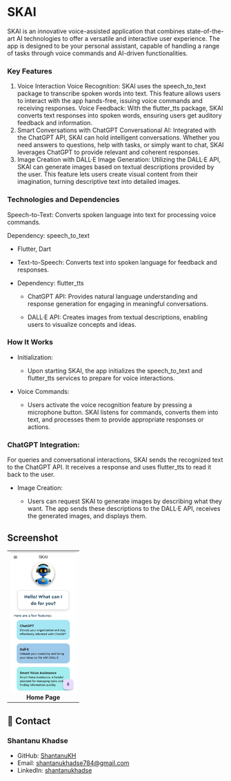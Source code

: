 # SKAI
SKAI is an innovative voice-assisted application that combines state-of-the-art AI technologies to offer a versatile and interactive user experience. The app is designed to be your personal assistant, capable of handling a range of tasks through voice commands and AI-driven functionalities.

### Key Features
1. Voice Interaction
Voice Recognition: SKAI uses the speech_to_text package to transcribe spoken words into text. This feature allows users to interact with the app hands-free, issuing voice commands and receiving responses.
Voice Feedback: With the flutter_tts package, SKAI converts text responses into spoken words, ensuring users get auditory feedback and information.
2. Smart Conversations with ChatGPT
Conversational AI: Integrated with the ChatGPT API, SKAI can hold intelligent conversations. Whether you need answers to questions, help with tasks, or simply want to chat, SKAI leverages ChatGPT to provide relevant and coherent responses.
3. Image Creation with DALL·E
Image Generation: Utilizing the DALL·E API, SKAI can generate images based on textual descriptions provided by the user. This feature lets users create visual content from their imagination, turning descriptive text into detailed images.

### Technologies and Dependencies
Speech-to-Text: Converts spoken language into text for processing voice commands.

Dependency: speech_to_text
- Flutter, Dart

- Text-to-Speech: Converts text into spoken language for feedback and responses.

- Dependency: flutter_tts
  - ChatGPT API: Provides natural language understanding and response generation for engaging in meaningful conversations.

  - DALL·E API: Creates images from textual descriptions, enabling users to visualize concepts and ideas.

### How It Works
- Initialization:

  - Upon starting SKAI, the app initializes the speech_to_text and flutter_tts services to prepare for voice interactions.
- Voice Commands:

  - Users activate the voice recognition feature by pressing a microphone button. SKAI listens for commands, converts them into text, and processes them to provide appropriate responses or actions.
### ChatGPT Integration:

For queries and conversational interactions, SKAI sends the recognized text to the ChatGPT API. It receives a response and uses flutter_tts to read it back to the user.
- Image Creation:

  - Users can request SKAI to generate images by describing what they want. The app sends these descriptions to the DALL·E API, receives the generated images, and displays them.


## Screenshot
<div align="center">
  <table>
    <tr>
      <td align="center">
        <img src="https://raw.githubusercontent.com/ShantanuKH/SKAI/main/ScreeenShot/ss.jpg" alt="HomePage" height="325">
        <br>
        <b>Home Page</b>
      </td>
      
  </table>
</div>


## 📧 Contact

### Shantanu Khadse
  
- GitHub: [ShantanuKH](https://github.com/ShantanuKH)
- Email: shantanukhadse784@gmail.com  
- LinkedIn: [shantanukhadse](https://www.linkedin.com/in/shantanu-khadse-a62585230/)  

